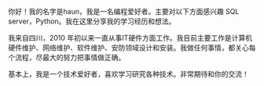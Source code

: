 你好！我的名字是haun，我是一名编程爱好者。主要对以下方面感兴趣 SQL server，Python。我在这里分享我的学习经历和想法。

我来自四川，2010 年初以来一直从事IT硬件方面工作。我目前主要工作是计算机硬件维护、网络维护、软件维护、安防领域设计和安装。我做任何事情，都关心每个流程，尽最大的努力把事情做正确。

基本上，我是一个技术爱好者，喜欢学习研究各种技术。非常期待和你的交流！
